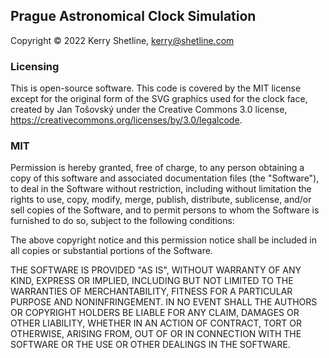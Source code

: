 ## Prague Astronomical Clock Simulation

Copyright © 2022 Kerry Shetline, kerry@shetline.com

### Licensing

This is open-source software. This code is covered by the MIT license except for the original form of the SVG graphics used for the clock face, created by Jan Tošovský under the Creative Commons 3.0 license, https://creativecommons.org/licenses/by/3.0/legalcode.

### MIT

Permission is hereby granted, free of charge, to any person obtaining a copy of this software and associated documentation files (the "Software"), to deal in the Software without restriction, including without limitation the rights to use, copy, modify, merge, publish, distribute, sublicense, and/or sell copies of the Software, and to permit persons to whom the Software is furnished to do so, subject to the following conditions:

The above copyright notice and this permission notice shall be included in all copies or substantial portions of the Software.

THE SOFTWARE IS PROVIDED "AS IS", WITHOUT WARRANTY OF ANY KIND, EXPRESS OR IMPLIED, INCLUDING BUT NOT LIMITED TO THE WARRANTIES OF MERCHANTABILITY, FITNESS FOR A PARTICULAR PURPOSE AND NONINFRINGEMENT. IN NO EVENT SHALL THE AUTHORS OR COPYRIGHT HOLDERS BE LIABLE FOR ANY CLAIM, DAMAGES OR OTHER LIABILITY, WHETHER IN AN ACTION OF CONTRACT, TORT OR OTHERWISE, ARISING FROM, OUT OF OR IN CONNECTION WITH THE SOFTWARE OR THE USE OR OTHER DEALINGS IN THE SOFTWARE.
